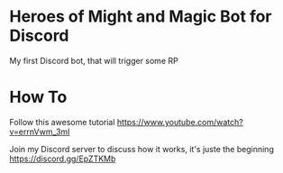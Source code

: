 # Heroes of Might and Magic Bot for Discord

My first Discord bot, that will trigger some RP

# How To

Follow this awesome tutorial https://www.youtube.com/watch?v=errnVwm_3mI

Join my Discord server to discuss how it works, it's juste the beginning https://discord.gg/EpZTKMb
